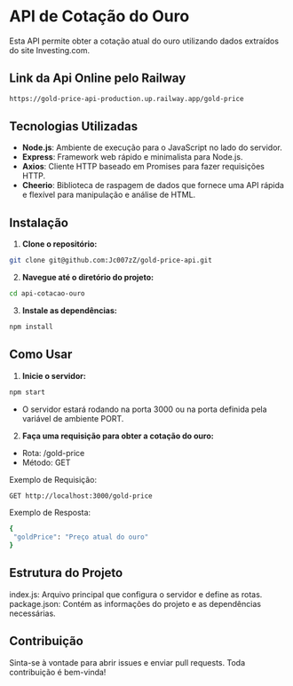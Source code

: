 # API de Cotação do Ouro

Esta API permite obter a cotação atual do ouro utilizando dados extraídos do site Investing.com.

## Link da Api Online pelo Railway
```bash
https://gold-price-api-production.up.railway.app/gold-price
```

## Tecnologias Utilizadas

- **Node.js**: Ambiente de execução para o JavaScript no lado do servidor.
- **Express**: Framework web rápido e minimalista para Node.js.
- **Axios**: Cliente HTTP baseado em Promises para fazer requisições HTTP.
- **Cheerio**: Biblioteca de raspagem de dados que fornece uma API rápida e flexível para manipulação e análise de HTML.

## Instalação

1. **Clone o repositório:**
```bash
git clone git@github.com:Jc007zZ/gold-price-api.git
```
2. **Navegue até o diretório do projeto:**
```bash
cd api-cotacao-ouro
```
3. **Instale as dependências:**
```bash
npm install
```  
## Como Usar

1. **Inicie o servidor:**
```bash
npm start
```
- O servidor estará rodando na porta 3000 ou na porta definida pela variável de ambiente PORT.

2. **Faça uma requisição para obter a cotação do ouro:**
- Rota: /gold-price
- Método: GET

Exemplo de Requisição:
   ```bash
GET http://localhost:3000/gold-price
```
Exemplo de Resposta:
   ```bash
{
    "goldPrice": "Preço atual do ouro"
}
```
## Estrutura do Projeto

index.js: Arquivo principal que configura o servidor e define as rotas.<br>
package.json: Contém as informações do projeto e as dependências necessárias.

## Contribuição

Sinta-se à vontade para abrir issues e enviar pull requests. Toda contribuição é bem-vinda!
